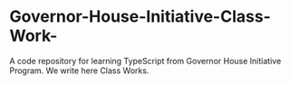 # Governor-House-Initiative-Class-Work-
A code repository for learning TypeScript from Governor House Initiative Program. We write here Class Works.
